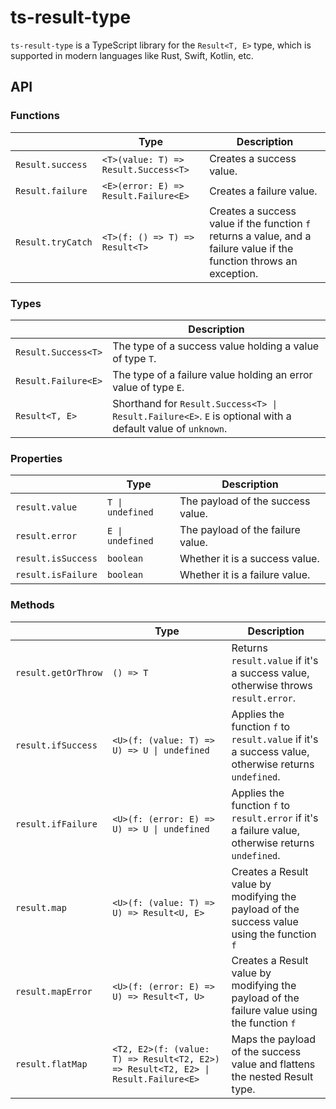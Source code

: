 # ts-result-type
`ts-result-type` is a TypeScript library for the `Result<T, E>` type, which is supported in modern languages like Rust, Swift, Kotlin, etc.

## API

### Functions

|                   | Type                                 | Description                                                                                                           |
|-------------------|--------------------------------------|-----------------------------------------------------------------------------------------------------------------------|
| `Result.success`  | `<T>(value: T) => Result.Success<T>` | Creates a success value.                                                                                              |
| `Result.failure`  | `<E>(error: E) => Result.Failure<E>` | Creates a failure value.                                                                                              |
| `Result.tryCatch` | `<T>(f: () => T) => Result<T>`       | Creates a success value if the function `f` returns a value, and a failure value if the function throws an exception. |

### Types

|                     | Description                                                                                                |
|---------------------|------------------------------------------------------------------------------------------------------------|
| `Result.Success<T>` | The type of a success value holding a value of type `T`.                                                   |
| `Result.Failure<E>` | The type of a failure value holding an error value of type `E`.                                            |
| `Result<T, E>`      | Shorthand for `Result.Success<T> \| Result.Failure<E>`. `E` is optional with a default value of `unknown`. |

### Properties

|                    | Type             | Description                       |
|--------------------|------------------|-----------------------------------|
| `result.value`     | `T \| undefined` | The payload of the success value. |
| `result.error`     | `E \| undefined` | The payload of the failure value. |
| `result.isSuccess` | `boolean`        | Whether it is a success value.    |
| `result.isFailure` | `boolean`        | Whether it is a failure value.    |

### Methods

|                     | Type                                                                               | Description                                                                                        |
|---------------------|------------------------------------------------------------------------------------|----------------------------------------------------------------------------------------------------|
| `result.getOrThrow` | `() => T`                                                                          | Returns `result.value` if it's a success value, otherwise throws `result.error`.                   |
| `result.ifSuccess`  | `<U>(f: (value: T) => U) => U \| undefined`                                        | Applies the function `f` to `result.value` if it's a success value, otherwise returns `undefined`. |
| `result.ifFailure`  | `<U>(f: (error: E) => U) => U \| undefined`                                        | Applies the function `f` to `result.error` if it's a failure value, otherwise returns `undefined`. |
| `result.map`        | `<U>(f: (value: T) => U) => Result<U, E>`                                          | Creates a Result value by modifying the payload of the success value using the function `f`        |
| `result.mapError`   | `<U>(f: (error: E) => U) => Result<T, U>`                                          | Creates a Result value by modifying the payload of the failure value using the function `f`        |
| `result.flatMap`    | `<T2, E2>(f: (value: T) => Result<T2, E2>) => Result<T2, E2> \| Result.Failure<E>` | Maps the payload of the success value and flattens the nested Result type.                         |

